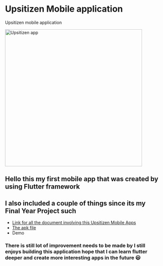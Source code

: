 # Upsitizen Mobile application

Upsitizen mobile application

<img alt="Upsitizen app" src="https://live.staticflickr.com/65535/52622468973_8faa16c95f.jpg" width="450">

## Hello this my first mobile app that was created by using Flutter framework
## I also included a couple of things since its my Final Year Project such 
* <a href="https://drive.google.com/drive/folders/14k1t2jYICcoHUziXXIH8yyXgQYaoyL3a?usp=share_link">
    Link for all the document involving this Upsitizen Mobile Apps
  </a>
* <a href="https://drive.google.com/file/d/1vmtfmW5ph16ELP5amAntq6nDH_I8rDe7/view?usp=share_link">
    The apk file
  </a>
* Demo

### There is still lot of improvement needs to be made by I still enjoys building this application hope that I can learn flutter deeper and create more interesting apps in the future :smiley:
